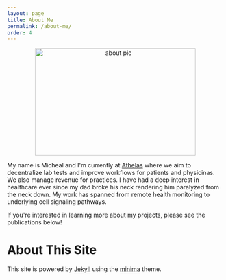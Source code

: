 ```yaml
---
layout: page
title: About Me
permalink: /about-me/
order: 4
---
```


<p align="center">
  <img src="/about_pic.jpg" alt="about pic" style="height: 250px; width: 375px;"/>
</p>

My name is Micheal and I'm currently at [Athelas](https://www.athelas.com/) where we aim to decentralize lab tests and improve workflows for patients and physicinas. We also manage revenue for practices. I have had a deep interest in healthcare ever since my dad broke his neck rendering him paralyzed from the neck down. My work has spanned from remote health monitoring to underlying cell signaling pathways.

If you're interested in learning more about my projects, please see the publications below!


  
# About This Site
This site is powered by [Jekyll](https://jekyllrb.com/) using the [minima](https://github.com/jekyll/minima) theme.
